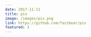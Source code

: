 ```yaml
---
date: 2017-11-11
title: pix
image: /images/pix.png
link: https://github.com/fazibear/pix
featured: 3
---
```


